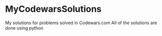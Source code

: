 # MyCodewarsSolutions
My solutions for problems solved in Codewars.com
All of the solutions are done using python
